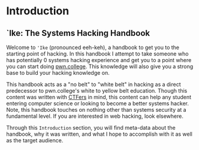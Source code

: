 # Introduction

## `Ike: The Systems Hacking Handbook

Welcome to `'Ike` (pronounced eeh-keh), a handbook to get you to the starting point of hacking. In this
handbook I attempt to take someone who has potentially 0 systems hacking experience and get you to a point
where you can start doing [pwn.college](https://pwn.college). This knowledge will also give you a strong
base to build your hacking knowledge on. 

This handbook acts as a "no belt" to "white belt" in hacking as a direct predecessor to pwn.college's 
white to yellow belt education. Though this content was written with [CTFers](https://ctftime.org/ctf-wtf/) in mind,
this content can help any student entering computer science or looking to become a better systems hacker.
Note, this handbook touches on nothing other than systems security at a fundamental level. If you are interested
in web hacking, look elsewhere. 

Through this `Introduction` section, you will find meta-data about the handbook, why it was written,
and what I hope to accomplish with it as well as the target audience. 